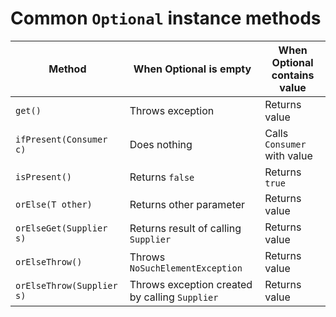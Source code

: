 # Common `Optional` instance methods

| Method                    | When Optional is empty                         | When Optional contains value |
|---------------------------|------------------------------------------------|------------------------------|
| `get()`                   | Throws exception                               | Returns value                |
| `ifPresent(Consumer c)`   | Does nothing                                   | Calls `Consumer` with value  |
| `isPresent()`             | Returns `false`                                | Returns `true`               |
| `orElse(T other)`         | Returns other parameter                        | Returns value                |
| `orElseGet(Supplier s)`   | Returns result of calling `Supplier`           | Returns value                |
| `orElseThrow()`           | Throws `NoSuchElementException`                | Returns value                |
| `orElseThrow(Supplier s)` | Throws exception created by calling `Supplier` | Returns value                |
